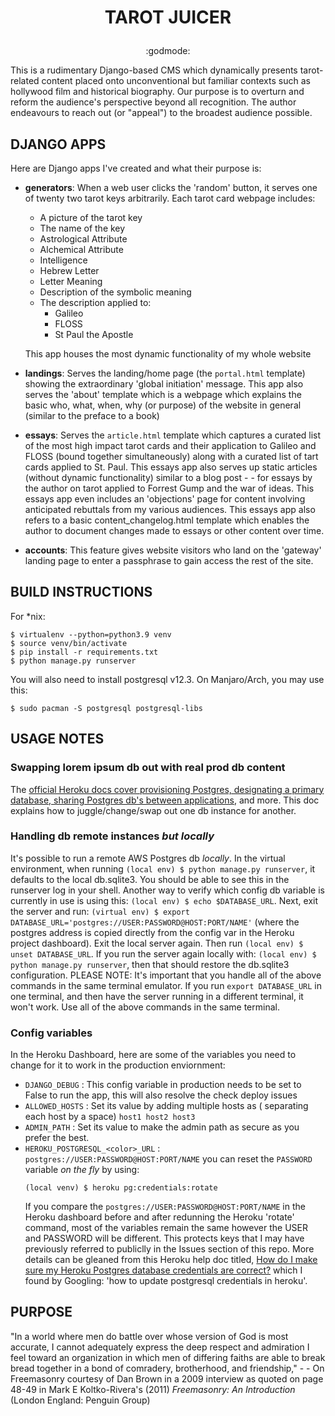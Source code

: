# <p align="center"> TAROT JUICER</p>
<p align="center">:godmode:</p>
This is a rudimentary Django-based CMS which dynamically presents tarot-related content placed onto unconventional but familiar contexts such as hollywood film and historical biography. Our purpose is to overturn and reform the audience's perspective beyond all recognition. The author endeavours to reach out (or "appeal") to the broadest audience possible.

## DJANGO APPS

Here are Django apps I've created and what their purpose is:

- **generators**: When a web user clicks the 'random' button, it serves one of twenty two tarot keys arbitrarily. Each tarot card webpage includes:
   -  A picture of the tarot key
   -  The name of the key
   -  Astrological Attribute
   -  Alchemical Attribute
   -  Intelligence
   -  Hebrew Letter
   -  Letter Meaning
   -  Description of the symbolic meaning
   -  The description applied to:
      - Galileo
      - FLOSS
      - St Paul the Apostle
  
  This app houses the most dynamic functionality of my whole website
- **landings**: Serves the landing/home page (the `portal.html` template) showing the extraordinary 'global initiation' message. This app also serves the 'about' template which is a webpage which explains the basic who, what, when, why (or purpose) of the website in general (similar to the preface to a book)
- **essays**: Serves the `article.html` template which captures a curated list of the most high impact tarot cards and their application to Galileo and FLOSS (bound together simultaneously) along with a curated list of tart cards applied to St. Paul. This essays app also serves up static articles (without dynamic functionality) similar to a blog post - - for essays by the author on tarot applied to Forrest Gump and the war of ideas. This essays app even includes an 'objections' page for content involving anticipated rebuttals from my various audiences. This essays app also refers to a basic content_changelog.html template which enables the author to document changes made to essays or other content over time.
- **accounts**: This feature gives website visitors who land on the 'gateway' landing page to enter a passphrase to gain access the rest of the site.

## BUILD INSTRUCTIONS

For *nix:
```
$ virtualenv --python=python3.9 venv
$ source venv/bin/activate
$ pip install -r requirements.txt
$ python manage.py runserver
```

You will also need to install postgresql v12.3. On Manjaro/Arch, you may use this:
```
$ sudo pacman -S postgresql postgresql-libs
```
## USAGE NOTES
### Swapping lorem ipsum db out with real prod db content

The [official Heroku docs cover provisioning Postgres, designating a primary database, sharing Postgres db's between applications](https://devcenter.heroku.com/articles/heroku-postgresql), and more. This doc explains how to juggle/change/swap out one db instance for another.

### Handling db remote instances *but locally*

It's possible to run a remote AWS Postgres db *locally*. In the virtual environment, when running `(local env) $ python manage.py runserver`, it defaults to the local db.sqlite3. You should be able to see this in the runserver log in your shell. Another way to verify which config db variable is currently in use is using this: `(local env) $ echo $DATABASE_URL`. Next, exit the server and run: `(virtual env) $ export DATABASE_URL='postgres://USER:PASSWORD@HOST:PORT/NAME'` (where the postgres address is copied directly from the config var in the Heroku project dashboard). Exit the local server again. Then run `(local env) $ unset DATABASE_URL`. If you run the server again locally with: `(local env) $ python manage.py runserver`, then that should restore the db.sqlite3 configuration. PLEASE NOTE: It's important that you handle all of the above commands in the same terminal emulator. If you run `export DATABASE_URL` in one terminal, and then have the server running in a different terminal, it won't work. Use all of the above commands in the same terminal.

### Config variables
In the Heroku Dashboard, here are some of the variables you need to change for it to work in the production enviornment:
* `DJANGO_DEBUG` : This config variable in production needs to be set to False to run the app, this will also resolve the check deploy issues
* `ALLOWED_HOSTS` : Set its value by adding multiple hosts as ( separating each host by a space) `host1 host2 host3`
* `ADMIN_PATH` : Set its value to make the admin path as secure as you prefer the best.
* `HEROKU_POSTGRESQL_<color>_URL` : `postgres://USER:PASSWORD@HOST:PORT/NAME` you can reset the `PASSWORD` variable _on the fly_ by using:
   ```
   (local venv) $ heroku pg:credentials:rotate
   ```
   If you compare the `postgres://USER:PASSWORD@HOST:PORT/NAME` in the Heroku dashboard before and after redunning the Heroku 'rotate' command, most of the variables remain the same however the USER and PASSWORD will be different. This protects keys that I may have previously referred to publiclly in the Issues section of this repo. More details can be gleaned from this Heroku help doc titled, [How do I make sure my Heroku Postgres database credentials are correct?](https://help.heroku.com/FE0S4CS4/how-do-i-make-sure-my-heroku-postgres-database-credentials-are-correct) which I found by Googling: 'how to update postgresql credentials in heroku'.

## PURPOSE

"In a world where men do battle over whose version of God is most accurate, I cannot adequately express the deep respect and admiration I feel toward an organization in which men of differing faiths are able to break bread together in a bond of comradery, brotherhood, and friendship," - - On Freemasonry courtesy of Dan Brown in a 2009 interview as quoted on page 48-49 in Mark E Koltko-Rivera's (2011) _Freemasonry: An Introduction_ (London England: Penguin Group)


